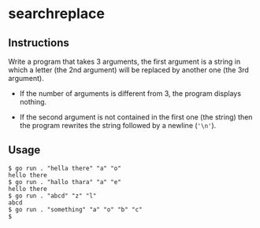 # searchreplace
## Instructions

Write a program that takes 3 arguments, the first argument is a string in which a letter (the 2nd argument) will be replaced by another one (the 3rd argument).

   - If the number of arguments is different from 3, the program displays nothing.

   - If the second argument is not contained in the first one (the string) then the program rewrites the string followed by a newline (`'\n'`).

## Usage

```
$ go run . "hella there" "a" "o"
hello there
$ go run . "hallo thara" "a" "e"
hello there
$ go run . "abcd" "z" "l"
abcd
$ go run . "something" "a" "o" "b" "c"
$
```